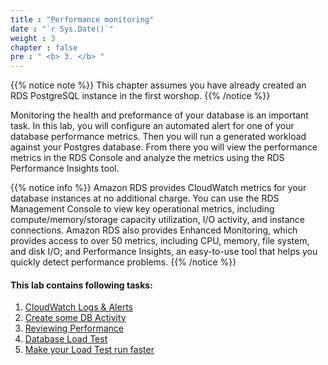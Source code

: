 ```yaml
---
title : "Performance monitoring"
date : "`r Sys.Date()`"
weight : 3
chapter : false
pre : " <b> 3. </b> "
---
```


{{% notice note %}}
This chapter assumes you have already created an RDS PostgreSQL instance in the first worshop.
{{% /notice %}}

Monitoring the health and preformance of your database is an important task. In this lab, you will configure an automated alert for one of your database performance metrics. Then you will run a generated workload against your Postgres database. From there you will view the performance metrics in the RDS Console and analyze the metrics using the RDS Performance Insights tool.

{{% notice info %}}
Amazon RDS provides CloudWatch metrics for your database instances at no additional charge. You can use the RDS Management Console to view key operational metrics, including compute/memory/storage capacity utilization, I/O activity, and instance connections. Amazon RDS also provides Enhanced Monitoring, which provides access to over 50 metrics, including CPU, memory, file system, and disk I/O; and Performance Insights, an easy-to-use tool that helps you quickly detect performance problems.
{{% /notice %}}

#### This lab contains following tasks:
1. [CloudWatch Logs & Alerts](3-1-Cloudwatchlogs&alerts/)
2. [Create some DB Activity](3-2-createsomedbactivity/)
3. [Reviewing Performance](3-3-reviewingperformance/)
4. [Database Load Test](3-4-databaseloadtest/)
5. [Make your Load Test run faster](3-5-makeyourloadtestrunfaster/)



